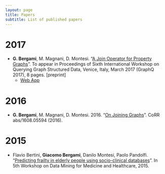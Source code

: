 ```yaml
---
layout: page
title: Papers
subtitle: List of published papers
---
```


# 2017
* **G. Bergami**, M. Magnani, D. Montesi. “[A Join Operator for Property Graphs](http://jackbergus.alwaysdata.net/paper_graph_graphq2017.pdf)”. To appear in Proceedings of Sixth International Workshop on Querying Graph Structured Data, Venice, Italy, March 2017 (GraphQ 2017), 8 pages. [preprint]
   * [Web App](http://jackbergus.alwaysdata.net/joinapp/)

# 2016
* **G. Bergami**, M. Magnani, D. Montesi. 2016. “[On Joining Graphs](https://arxiv.org/abs/1608.05594)”. CoRR abs/1608.05594 (2016).

# 2015 
* Flavio Bertini, **Giacomo Bergami**, Danilo Montesi, Paolo Pandolfi. “[Predicting frailty in elderly people using socio-clinical databases](https://www.siam.org/meetings/sdm16/SDMDMMH.pdf)”. In 5th Workshop on Data Mining for Medicine and Healthcare, 2015.
